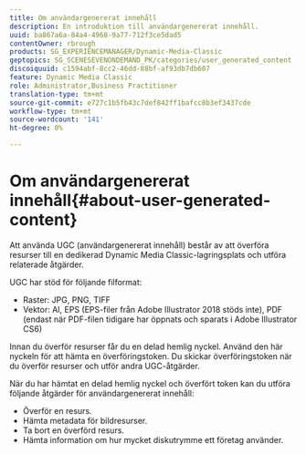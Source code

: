 ```yaml
---
title: Om användargenererat innehåll
description: En introduktion till användargenererat innehåll.
uuid: ba867a6a-84a4-4968-9a77-712f3ce5dad5
contentOwner: rbrough
products: SG_EXPERIENCEMANAGER/Dynamic-Media-Classic
geptopics: SG_SCENESEVENONDEMAND_PK/categories/user_generated_content
discoiquuid: c1594abf-8cc2-46dd-88bf-af93db7db607
feature: Dynamic Media Classic
role: Administrator,Business Practitioner
translation-type: tm+mt
source-git-commit: e727c1b5fb43c7def842ff1bafcc8b3ef3437cde
workflow-type: tm+mt
source-wordcount: '141'
ht-degree: 0%

---
```



# Om användargenererat innehåll{#about-user-generated-content}

Att använda UGC (användargenererat innehåll) består av att överföra resurser till en dedikerad Dynamic Media Classic-lagringsplats och utföra relaterade åtgärder.

UGC har stöd för följande filformat:

* Raster: JPG, PNG, TIFF
* Vektor: AI, EPS (EPS-filer från Adobe Illustrator 2018 stöds inte), PDF (endast när PDF-filen tidigare har öppnats och sparats i Adobe Illustrator CS6)

Innan du överför resurser får du en delad hemlig nyckel. Använd den här nyckeln för att hämta en överföringstoken. Du skickar överföringstoken när du överför resurser och utför andra UGC-åtgärder.

När du har hämtat en delad hemlig nyckel och överfört token kan du utföra följande åtgärder för användargenererat innehåll:

* Överför en resurs.
* Hämta metadata för bildresurser.
* Ta bort en överförd resurs.
* Hämta information om hur mycket diskutrymme ett företag använder.

